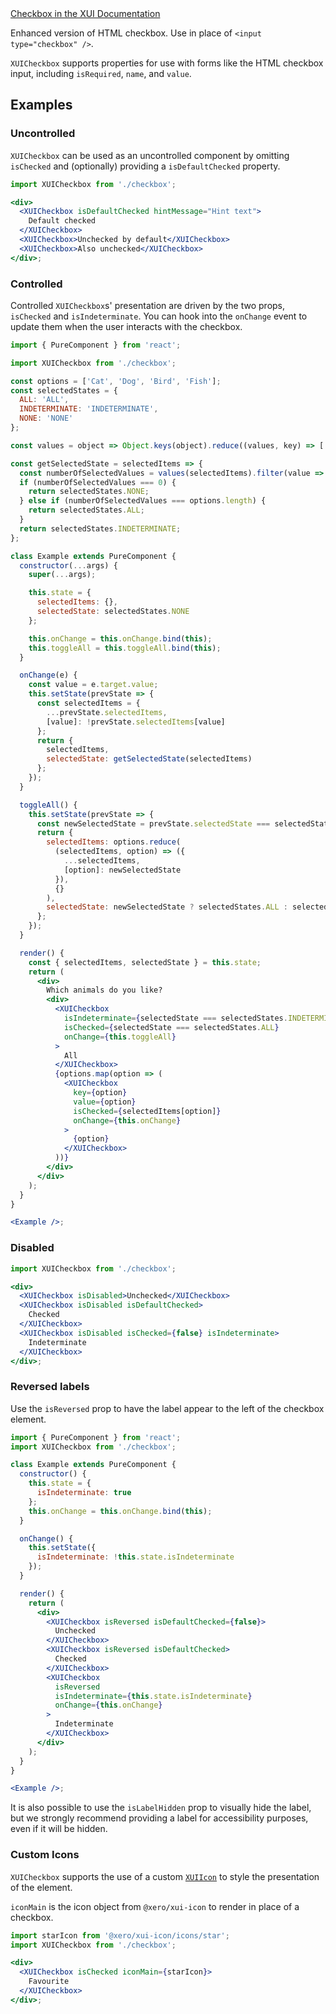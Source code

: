 <div class="xui-margin-vertical">
	<a href="../section-components-controls-checkbox.html" isDocLink>Checkbox in the XUI Documentation</a>
</div>

Enhanced version of HTML checkbox. Use in place of `<input type="checkbox" />`.

`XUICheckbox` supports properties for use with forms like the HTML checkbox input, including `isRequired`, `name`, and `value`.

## Examples

### Uncontrolled

`XUICheckbox` can be used as an uncontrolled component by omitting `isChecked` and (optionally) providing a `isDefaultChecked` property.

```jsx harmony
import XUICheckbox from './checkbox';

<div>
  <XUICheckbox isDefaultChecked hintMessage="Hint text">
    Default checked
  </XUICheckbox>
  <XUICheckbox>Unchecked by default</XUICheckbox>
  <XUICheckbox>Also unchecked</XUICheckbox>
</div>;
```

### Controlled

Controlled `XUICheckbox`s' presentation are driven by the two props, `isChecked` and `isIndeterminate`. You can hook into the `onChange` event to update them when the user interacts with the checkbox.

```jsx harmony
import { PureComponent } from 'react';

import XUICheckbox from './checkbox';

const options = ['Cat', 'Dog', 'Bird', 'Fish'];
const selectedStates = {
  ALL: 'ALL',
  INDETERMINATE: 'INDETERMINATE',
  NONE: 'NONE'
};

const values = object => Object.keys(object).reduce((values, key) => [...values, object[key]], []);

const getSelectedState = selectedItems => {
  const numberOfSelectedValues = values(selectedItems).filter(value => value).length;
  if (numberOfSelectedValues === 0) {
    return selectedStates.NONE;
  } else if (numberOfSelectedValues === options.length) {
    return selectedStates.ALL;
  }
  return selectedStates.INDETERMINATE;
};

class Example extends PureComponent {
  constructor(...args) {
    super(...args);

    this.state = {
      selectedItems: {},
      selectedState: selectedStates.NONE
    };

    this.onChange = this.onChange.bind(this);
    this.toggleAll = this.toggleAll.bind(this);
  }

  onChange(e) {
    const value = e.target.value;
    this.setState(prevState => {
      const selectedItems = {
        ...prevState.selectedItems,
        [value]: !prevState.selectedItems[value]
      };
      return {
        selectedItems,
        selectedState: getSelectedState(selectedItems)
      };
    });
  }

  toggleAll() {
    this.setState(prevState => {
      const newSelectedState = prevState.selectedState === selectedStates.ALL ? false : true;
      return {
        selectedItems: options.reduce(
          (selectedItems, option) => ({
            ...selectedItems,
            [option]: newSelectedState
          }),
          {}
        ),
        selectedState: newSelectedState ? selectedStates.ALL : selectedStates.NONE
      };
    });
  }

  render() {
    const { selectedItems, selectedState } = this.state;
    return (
      <div>
        Which animals do you like?
        <div>
          <XUICheckbox
            isIndeterminate={selectedState === selectedStates.INDETERMINATE}
            isChecked={selectedState === selectedStates.ALL}
            onChange={this.toggleAll}
          >
            All
          </XUICheckbox>
          {options.map(option => (
            <XUICheckbox
              key={option}
              value={option}
              isChecked={selectedItems[option]}
              onChange={this.onChange}
            >
              {option}
            </XUICheckbox>
          ))}
        </div>
      </div>
    );
  }
}

<Example />;
```

### Disabled

```jsx harmony
import XUICheckbox from './checkbox';

<div>
  <XUICheckbox isDisabled>Unchecked</XUICheckbox>
  <XUICheckbox isDisabled isDefaultChecked>
    Checked
  </XUICheckbox>
  <XUICheckbox isDisabled isChecked={false} isIndeterminate>
    Indeterminate
  </XUICheckbox>
</div>;
```

### Reversed labels

Use the `isReversed` prop to have the label appear to the left of the checkbox element.

```jsx harmony
import { PureComponent } from 'react';
import XUICheckbox from './checkbox';

class Example extends PureComponent {
  constructor() {
    this.state = {
      isIndeterminate: true
    };
    this.onChange = this.onChange.bind(this);
  }

  onChange() {
    this.setState({
      isIndeterminate: !this.state.isIndeterminate
    });
  }

  render() {
    return (
      <div>
        <XUICheckbox isReversed isDefaultChecked={false}>
          Unchecked
        </XUICheckbox>
        <XUICheckbox isReversed isDefaultChecked>
          Checked
        </XUICheckbox>
        <XUICheckbox
          isReversed
          isIndeterminate={this.state.isIndeterminate}
          onChange={this.onChange}
        >
          Indeterminate
        </XUICheckbox>
      </div>
    );
  }
}

<Example />;
```

It is also possible to use the `isLabelHidden` prop to visually hide the label, but we strongly recommend providing a label for accessibility purposes, even if it will be hidden.

### Custom Icons

`XUICheckbox` supports the use of a custom [`XUIIcon`](#icon) to style the presentation of the element.

`iconMain` is the icon object from `@xero/xui-icon` to render in place of a checkbox.

```jsx harmony
import starIcon from '@xero/xui-icon/icons/star';
import XUICheckbox from './checkbox';

<div>
  <XUICheckbox isChecked iconMain={starIcon}>
    Favourite
  </XUICheckbox>
</div>;
```
